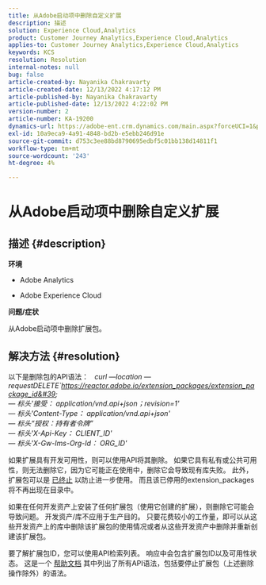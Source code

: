 ```yaml
---
title: 从Adobe启动项中删除自定义扩展
description: 描述
solution: Experience Cloud,Analytics
product: Customer Journey Analytics,Experience Cloud,Analytics
applies-to: Customer Journey Analytics,Experience Cloud,Analytics
keywords: KCS
resolution: Resolution
internal-notes: null
bug: false
article-created-by: Nayanika Chakravarty
article-created-date: 12/13/2022 4:17:12 PM
article-published-by: Nayanika Chakravarty
article-published-date: 12/13/2022 4:22:02 PM
version-number: 2
article-number: KA-19200
dynamics-url: https://adobe-ent.crm.dynamics.com/main.aspx?forceUCI=1&pagetype=entityrecord&etn=knowledgearticle&id=19cfd893-017b-ed11-81ac-6045bd006a22
exl-id: 10a9eca9-4a91-4848-bd2b-e5ebb246d91e
source-git-commit: d753c3ee88bd8790695edbf5c01bb138d14811f1
workflow-type: tm+mt
source-wordcount: '243'
ht-degree: 4%

---
```


# 从Adobe启动项中删除自定义扩展

## 描述 {#description}


<b>环境</b>

- Adobe Analytics

- Adobe Experience Cloud

<b>问题/症状</b>

从Adobe启动项中删除扩展包。


## 解决方法 {#resolution}


以下是删除包的API语法：
 
*curl —location —requestDELETE`https://reactor.adobe.io/extension_packages/extension_package_id&#39; \
 — 标头&#39;接受： application/vnd.api+json；revision=1&#39; \
 — 标头&#39;Content-Type： application/vnd.api+json&#39; \
 — 标头“授权：持有者令牌” \
 — 标头&#39;X-Api-Key： CLIENT_ID&#39; \
 — 标头&#39;X-Gw-Ims-Org-Id： ORG_ID&#39;*

如果扩展具有开发可用性，则可以使用API将其删除。 如果它具有私有或公共可用性，则无法删除它，因为它可能正在使用中，删除它会导致现有库失败。 此外，扩展包可以是 [已终止](https://experienceleague.adobe.com/docs/experience-platform/tags/api/endpoints/extension-packages.html?lang=en#discontinue) 以防止进一步使用。 而且该已停用的extension_packages将不再出现在目录中。

如果在任何开发资产上安装了任何扩展包（使用它创建的扩展），则删除它可能会导致问题。 开发资产/库不应用于生产目的。 只要花费较小的工作量，即可以从这些开发资产上的库中删除该扩展包的使用情况或者从这些开发资产中删除并重新创建该扩展包。

要了解扩展包ID，您可以使用API检索列表。 响应中会包含扩展包ID以及可用性状态。 这是一个 [帮助文档](https://experienceleague.adobe.com/docs/experience-platform/tags/api/endpoints/extension-packages.html?lang=en#list) 其中列出了所有API语法，包括要停止扩展包（上述删除操作除外）的语法。
